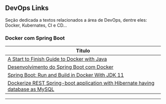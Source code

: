 ## DevOps Links

Seção dedicada a textos relacionados a área de DevOps, dentre eles: Docker, Kubernates, CI e CD...

### Docker com Spring Boot

| **Titulo**  |
|---|
| [A Start to Finish Guide to Docker with Java] |
| [Desenvolvimento do Spring Boot com Docker] |
| [Spring Boot: Run and Build in Docker With JDK 11] |
| [Dockerize REST Spring-boot application with Hibernate having database as MySQL] | 
------------

[A Start to Finish Guide to Docker with Java]: <https://stackify.com/guide-docker-java/>
[Desenvolvimento do Spring Boot com Docker]: <https://imasters.com.br/back-end/desenvolvimento-do-spring-boot-com-docker>
[Spring Boot: Run and Build in Docker With JDK 11]: <https://dzone.com/articles/spring-boot-run-and-build-in-docker>
[Dockerize REST Spring-boot application with Hibernate having database as MySQL]: <https://medium.com/@itsromiljain/dockerize-rest-spring-boot-application-with-hibernate-having-database-as-mysql-579abcc4edc4>

